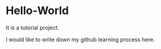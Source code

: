# Hello-World
It is a tutorial project.

I would like to write down my github learning process here.
